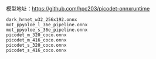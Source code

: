 
模型地址：https://github.com/hpc203/picodet-onnxruntime

```
dark_hrnet_w32_256x192.onnx
mot_ppyoloe_l_36e_pipeline.onnx
mot_ppyoloe_s_36e_pipeline.onnx
picodet_m_320_coco.onnx
picodet_m_416_coco.onnx
picodet_s_320_coco.onnx
picodet_s_416_coco.onnx

```
